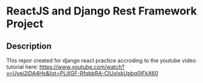 # ReactJS and Django Rest Framework Project
## Description
This repor created for django react practice accroding to the youtube video tutorial here:
https://www.youtube.com/watch?v=Uyei2iDA4Hs&list=PLillGF-RfqbbRA-CIUxlxkUpbq0IFkX60
